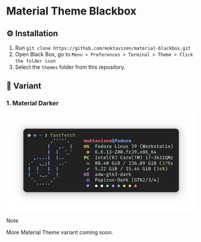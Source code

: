 # Material Theme Blackbox

## ⚙️ Installation

1. Run `git clone https://github.com/moktavizen/material-blackbox.git`
2. Open Black Box, go to `Menu > Preferences > Terminal > Theme > Click the folder icon`
3. Select the `themes` folder from this repository.

## 🎨 Variant

### 1. Material Darker

![material darker](images/material-darker-preview.png)

>[!NOTE]
>More Material Theme variant coming soon.